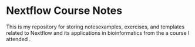 # Nextflow Course Notes

This is my repository for storing notesexamples, exercises, and templates related to Nextflow and its applications in bioinformatics from the a course I attended .
